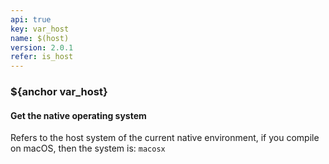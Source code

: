 ```yaml
---
api: true
key: var_host
name: $(host)
version: 2.0.1
refer: is_host
---
```


### ${anchor var_host}

#### Get the native operating system

Refers to the host system of the current native environment, if you compile on macOS, then the system is: `macosx`

